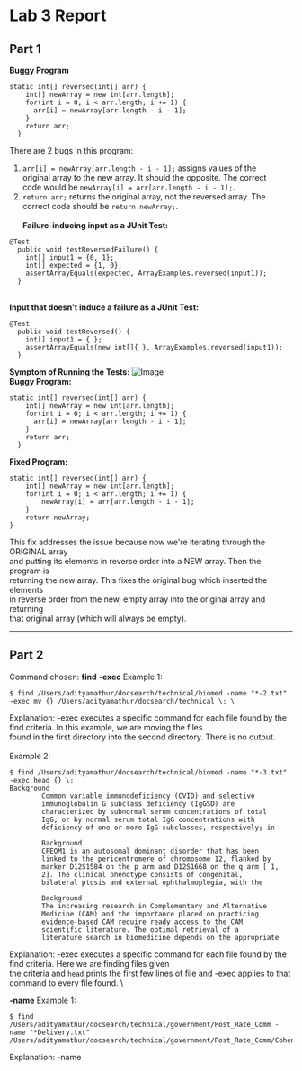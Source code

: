 # Lab 3 Report
## Part 1
**Buggy Program** 
```
static int[] reversed(int[] arr) {
    int[] newArray = new int[arr.length];
    for(int i = 0; i < arr.length; i += 1) {
      arr[i] = newArray[arr.length - i - 1];
    }
    return arr;
  }
```
There are 2 bugs in this program: 
1.  `arr[i] = newArray[arr.length - i - 1];` assigns values of the \
   original array to the new array. It should the opposite. The correct \
code would be `newArray[i] = arr[arr.length - i - 1];`. 
2. `return arr;` returns the original array, not the reversed array. The \
   correct code should be `return newArray;`.
\
\
**Failure-inducing input as a JUnit Test:** 
```
@Test 
  public void testReversedFailure() {
    int[] input1 = {0, 1};
    int[] expected = {1, 0};
    assertArrayEquals(expected, ArrayExamples.reversed(input1));
  }
```
\
**Input that doesn't induce a failure as a JUnit Test:** 
```
@Test
  public void testReversed() {
    int[] input1 = { };
    assertArrayEquals(new int[]{ }, ArrayExamples.reversed(input1));
  }
```
**Symptom of Running the Tests:**
![Image](symptom.png)
\
**Buggy Program:** 
```
static int[] reversed(int[] arr) {
    int[] newArray = new int[arr.length];
    for(int i = 0; i < arr.length; i += 1) {
      arr[i] = newArray[arr.length - i - 1];
    }
    return arr;
  }
```
**Fixed Program:**
```
static int[] reversed(int[] arr) {
    int[] newArray = new int[arr.length];
    for(int i = 0; i < arr.length; i += 1) {
        newArray[i] = arr[arr.length - i - 1];
    }
    return newArray;
}
```
This fix addresses the issue because now we're iterating through the ORIGINAL array \
and putting its elements in reverse order into a NEW array. Then the program is \
returning the new array. This fixes the original bug which inserted the elements \
in reverse order from the new, empty array into the original array and returning \
that original array (which will always be empty). 

---

## Part 2
Command chosen: **find**
**-exec**
Example 1: 
```
$ find /Users/adityamathur/docsearch/technical/biomed -name "*-2.txt" -exec mv {} /Users/adityamathur/docsearch/technical \; \

```
Explanation: -exec executes a specific command for each file found by the find criteria. In this example, we are moving the files \
found in the first directory into the second directory. There is no output. \
 \
Example 2: 
```
$ find /Users/adityamathur/docsearch/technical/biomed -name "*-3.txt" -exec head {} \;
Background
        Common variable immunodeficiency (CVID) and selective
        immunoglobulin G subclass deficiency (IgGSD) are
        characterized by subnormal serum concentrations of total
        IgG, or by normal serum total IgG concentrations with
        deficiency of one or more IgG subclasses, respectively; in

        Background
        CFEOM1 is an autosomal dominant disorder that has been
        linked to the pericentromere of chromosome 12, flanked by
        marker D12S1584 on the p arm and D12S1668 on the q arm [ 1,
        2]. The clinical phenotype consists of congenital,
        bilateral ptosis and external ophthalmoplegia, with the

        Background
        The increasing research in Complementary and Alternative
        Medicine (CAM) and the importance placed on practicing
        evidence-based CAM require ready access to the CAM
        scientific literature. The optimal retrieval of a
        literature search in biomedicine depends on the appropriate
```
Explanation: -exec executes a specific command for each file found by the find criteria. Here we are finding files given \
the criteria and `head` prints the first few lines of file and -exec applies to that command to every file found.
 \
 
**-name**
Example 1:
```
$ find /Users/adityamathur/docsearch/technical/government/Post_Rate_Comm -name "*Delivery.txt"
/Users/adityamathur/docsearch/technical/government/Post_Rate_Comm/Cohenetal_RuralDelivery.txt
```
Explanation: -name

   
